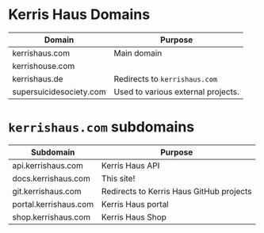 # Kerris Haus Domains

|Domain|Purpose|
|------|-----|
|kerrishaus.com|Main domain|
|kerrishouse.com||Redirects to `kerrishaus.com`|
|kerrishaus.de|Redirects to `kerrishaus.com`|
|supersuicidesociety.com|Used to various external projects.|

# `kerrishaus.com` subdomains

|Subdomain|Purpose|
|------|-----|
|api.kerrishaus.com|Kerris Haus API|
|docs.kerrishaus.com|This site!|
|git.kerrishaus.com|Redirects to Kerris Haus GitHub projects|
|portal.kerrishaus.com|Kerris Haus portal|
|shop.kerrishaus.com|Kerris Haus Shop|
